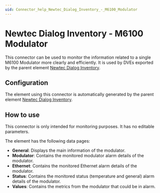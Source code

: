 ```yaml
---
uid: Connector_help_Newtec_Dialog_Inventory_-_M6100_Modulator
---
```


# Newtec Dialog Inventory - M6100 Modulator

This connector can be used to monitor the information related to a single M6100 Modulator more clearly and efficiently. It is used by DVEs exported by the parent element [Newtec Dialog Inventory](xref:Connector_help_Newtec_Dialog_Inventory_Technical).

## Configuration

The element using this connector is automatically generated by the parent element [Newtec Dialog Inventory](xref:Connector_help_Newtec_Dialog_Inventory_Technical).

## How to use

This connector is only intended for monitoring purposes. It has no editable parameters.

The element has the following data pages:

- **General**: Displays the main information of the modulator.
- **Modulator**: Contains the monitored modulator alarm details of the modulator.
- **Ethernet**: Contains the monitored Ethernet alarm details of the modulator.
- **Status**: Contains the monitored status (temperature and general) alarm details of the modulator.
- **Values**: Contains the metrics from the modulator that could be in alarm.

